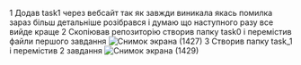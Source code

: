 1 Додав task1 через вебсайт так як завжди виникала якась помилка зараз більш детальніше розібрався і думаю що наступного разу все вийде краще
2 Скопіював репозиторію створив папку task0 і перемістив файли першого завдання
![Снимок экрана (1427)](https://user-images.githubusercontent.com/85665926/123357155-bdf67b00-d571-11eb-9701-19e752210822.png)
3 Створив папку task_1 і перемістив 2 завдання
![Снимок экрана (1429)](https://user-images.githubusercontent.com/85665926/123357472-3d844a00-d572-11eb-9b15-c2e69f872b8f.png)


